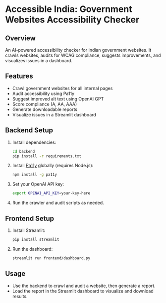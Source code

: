 # Accessible India: Government Websites Accessibility Checker

## Overview
An AI-powered accessibility checker for Indian government websites. It crawls websites, audits for WCAG compliance, suggests improvements, and visualizes issues in a dashboard.

## Features
- Crawl government websites for all internal pages
- Audit accessibility using Pa11y
- Suggest improved alt text using OpenAI GPT
- Score compliance (A, AA, AAA)
- Generate downloadable reports
- Visualize issues in a Streamlit dashboard

## Backend Setup
1. Install dependencies:
   ```bash
   cd backend
   pip install -r requirements.txt
   ```
2. Install [Pa11y](https://github.com/pa11y/pa11y) globally (requires Node.js):
   ```bash
   npm install -g pa11y
   ```
3. Set your OpenAI API key:
   ```bash
   export OPENAI_API_KEY=your-key-here
   ```
4. Run the crawler and audit scripts as needed.

## Frontend Setup
1. Install Streamlit:
   ```bash
   pip install streamlit
   ```
2. Run the dashboard:
   ```bash
   streamlit run frontend/dashboard.py
   ```

## Usage
- Use the backend to crawl and audit a website, then generate a report.
- Load the report in the Streamlit dashboard to visualize and download results.